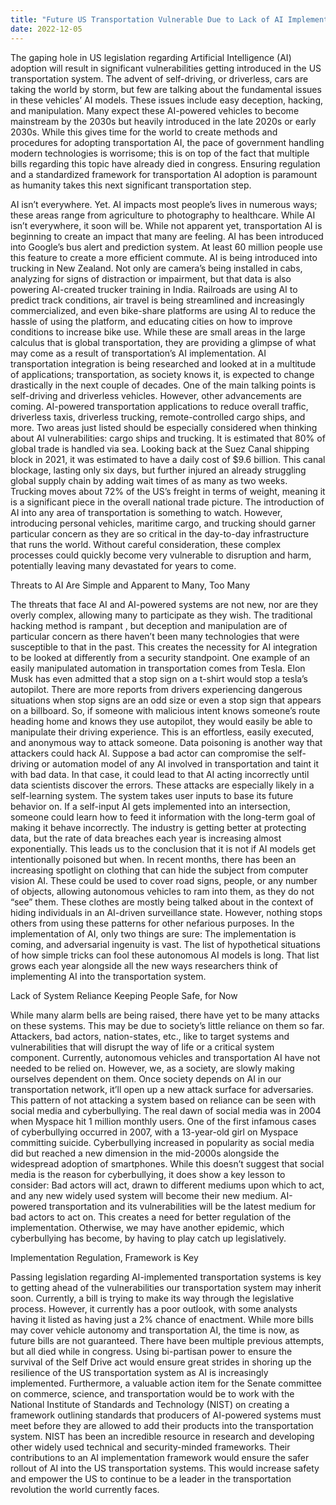 ```yaml
---
title: "Future US Transportation Vulnerable Due to Lack of AI Implementation Legislation"
date: 2022-12-05
---
```


  The gaping hole in US legislation regarding Artificial Intelligence (AI) adoption will result in significant vulnerabilities getting introduced in the US transportation system. The advent of self-driving, or driverless, cars are taking the world by storm, but few are talking about the fundamental issues in these vehicles’ AI models. These issues include easy deception, hacking, and manipulation.  Many expect these AI-powered vehicles to become mainstream by the 2030s but heavily introduced in the late 2020s or early 2030s.  While this gives time for the world to create methods and procedures for adopting transportation AI, the pace of government handling modern technologies is worrisome; this is on top of the fact that multiple bills regarding this topic have already died in congress.  Ensuring regulation and a standardized framework for transportation AI adoption is paramount as humanity takes this next significant transportation step.

AI isn’t everywhere. Yet.
	AI impacts most people’s lives in numerous ways; these areas range from agriculture to photography to healthcare.  While AI isn’t everywhere, it soon will be.  While not apparent yet, transportation AI is beginning to create an impact that many are feeling. AI has been introduced into Google’s bus alert and prediction system. At least 60 million people use this feature to create a more efficient commute. AI is being introduced into trucking in New Zealand. Not only are camera’s being installed in cabs, analyzing for signs of distraction or impairment, but that data is also powering AI-created trucker training in India. Railroads are using AI to predict track conditions, air travel is being streamlined and increasingly commercialized, and even bike-share platforms are using AI to reduce the hassle of using the platform, and educating cities on how to improve conditions to increase bike use.  While these are small areas in the large calculus that is global transportation, they are providing a glimpse of what may come as a result of transportation’s AI implementation.
	AI transportation integration is being researched and looked at in a multitude of applications; transportation, as society knows it, is expected to change drastically in the next couple of decades. One of the main talking points is self-driving and driverless vehicles. However, other advancements are coming. AI-powered transportation applications to reduce overall traffic, driverless taxis, driverless trucking, remote-controlled cargo ships, and more.  Two areas just listed should be especially considered when thinking about AI vulnerabilities: cargo ships and trucking. It is estimated that 80% of global trade is handled via sea.  Looking back at the Suez Canal shipping block in 2021, it was estimated to have a daily cost of $9.6 billion.  This canal blockage, lasting only six days, but further injured an already struggling global supply chain by adding wait times of as many as two weeks.  Trucking moves about 72% of the US’s freight in terms of weight,  meaning it is a significant piece in the overall national trade picture. The introduction of AI into any area of transportation is something to watch. However, introducing personal vehicles, maritime cargo, and trucking should garner particular concern as they are so critical in the day-to-day infrastructure that runs the world. Without careful consideration, these complex processes could quickly become very vulnerable to disruption and harm, potentially leaving many devastated for years to come.

Threats to AI Are Simple and Apparent to Many, Too Many

  The threats that face AI and AI-powered systems are not new, nor are they overly complex, allowing many to participate as they wish. The traditional hacking method is rampant , but deception and manipulation are of particular concern as there haven’t been many technologies that were susceptible to that in the past. This creates the necessity for AI integration to be looked at differently from a security standpoint.
	One example of an easily manipulated automation in transportation comes from Tesla. Elon Musk has even admitted that a stop sign on a t-shirt would stop a tesla’s autopilot.  There are more reports from drivers experiencing dangerous situations when stop signs are an odd size  or even a stop sign that appears on a billboard.  So, if someone with malicious intent knows someone’s route heading home and knows they use autopilot, they would easily be able to manipulate their driving experience. This is an effortless, easily executed, and anonymous way to attack someone. 
	Data poisoning is another way that attackers could hack AI.  Suppose a bad actor can compromise the self-driving or automation model of any AI involved in transportation and taint it with bad data. In that case, it could lead to that AI acting incorrectly until data scientists discover the errors. These attacks are especially likely in a self-learning system. The system takes user inputs to base its future behavior on. If a self-input AI gets implemented into an intersection, someone could learn how to feed it information with the long-term goal of making it behave incorrectly. The industry is getting better at protecting data, but the rate of data breaches each year is increasing almost exponentially.  This leads us to the conclusion that it is not if AI models get intentionally poisoned but when.
	In recent months, there has been an increasing spotlight on clothing that can hide the subject from computer vision AI.  These could be used to cover road signs, people, or any number of objects, allowing autonomous vehicles to ram into them, as they do not “see” them. These clothes are mostly being talked about in the context of hiding individuals in an AI-driven surveillance state. However, nothing stops others from using these patterns for other nefarious purposes. 
	In the implementation of AI, only two things are sure: The implementation is coming, and adversarial ingenuity is vast. The list of hypothetical situations of how simple tricks can fool these autonomous AI models is long. That list grows each year alongside all the new ways researchers think of implementing AI into the transportation system.
 
Lack of System Reliance Keeping People Safe, for Now

  While many alarm bells are being raised, there have yet to be many attacks on these systems. This may be due to society’s little reliance on them so far. Attackers, bad actors, nation-states, etc., like to target systems and vulnerabilities that will disrupt the way of life or a critical system component. Currently, autonomous vehicles and transportation AI have not needed to be relied on. However, we, as a society, are slowly making ourselves dependent on them. Once society depends on AI in our transportation network, it’ll open up a new attack surface for adversaries.
  This pattern of not attacking a system based on reliance can be seen with social media and cyberbullying. The real dawn of social media was in 2004 when Myspace hit 1 million monthly users.  One of the first infamous cases of cyberbullying occurred in 2007, with a 13-year-old girl on Myspace committing suicide.  Cyberbullying increased in popularity as social media did but reached a new dimension in the mid-2000s alongside the widespread adoption of smartphones. While this doesn’t suggest that social media is the reason for cyberbullying, it does show a key lesson to consider: Bad actors will act, drawn to different mediums upon which to act, and any new widely used system will become their new medium. AI-powered transportation and its vulnerabilities will be the latest medium for bad actors to act on. This creates a need for better regulation of the implementation. Otherwise, we may have another epidemic, which cyberbullying has become,  by having to play catch up legislatively.

Implementation Regulation, Framework is Key

  Passing legislation regarding AI-implemented transportation systems is key to getting ahead of the vulnerabilities our transportation system may inherit soon. Currently, a bill is trying to make its way through the legislative process. However, it currently has a poor outlook, with some analysts having it listed as having just a 2% chance of enactment.  While more bills may cover vehicle autonomy and transportation AI, the time is now, as future bills are not guaranteed. There have been multiple previous attempts, but all died while in congress. Using bi-partisan power to ensure the survival of the Self Drive act would ensure great strides in shoring up the resilience of the US transportation system as AI is increasingly implemented.
	Furthermore, a valuable action item for the Senate committee on commerce, science, and transportation would be to work with the National Institute of Standards and Technology (NIST) on creating a framework outlining standards that producers of AI-powered systems must meet before they are allowed to add their products into the transportation system. NIST has been an incredible resource in research and developing other widely used technical and security-minded frameworks.  Their contributions to an AI implementation framework would ensure the safer rollout of AI into the US transportation systems. This would increase safety and empower the US to continue to be a leader in the transportation revolution the world currently faces.
